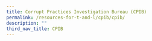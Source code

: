 ```yaml
---
title: Corrupt Practices Investigation Bureau (CPIB)
permalink: /resources-for-t-and-l/cpib/cpib/
description: ""
third_nav_title: CPIB
---
```

